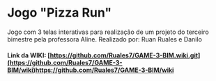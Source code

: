 # Jogo "Pizza Run"
Jogo com 3 telas interativas para realização de um projeto do terceiro bimestre pela professora Aline.
Realizado por: Ruan Ruales e Danilo

#### Link da WIKI: [https://github.com/Ruales7/GAME-3-BIM.wiki.git](https://github.com/Ruales7/GAME-3-BIM/wiki)https://github.com/Ruales7/GAME-3-BIM/wiki
